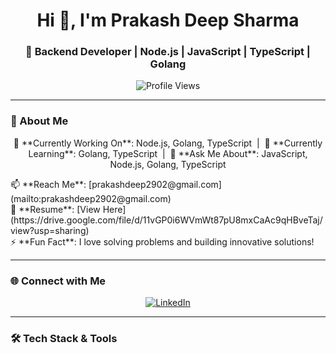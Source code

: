 <h1 align="center">Hi 👋, I'm Prakash Deep Sharma</h1>
<h3 align="center">🚀 Backend Developer | Node.js | JavaScript | TypeScript | Golang</h3>

<p align="center">
  <img src="https://komarev.com/ghpvc/?username=prakashdeep2902&label=Profile%20Views&color=0e75b6&style=flat" alt="Profile Views" />
</p>

---

### 🌟 About Me
<p align="center">
  🔭 **Currently Working On**: Node.js, Golang, TypeScript &nbsp;|&nbsp;  
  🌱 **Currently Learning**: Golang, TypeScript &nbsp;|&nbsp;  
  💬 **Ask Me About**: JavaScript, Node.js, Golang, TypeScript  
</p>

<p align="left">
  📫 **Reach Me**: [prakashdeep2902@gmail.com](mailto:prakashdeep2902@gmail.com) <br>
  📄 **Resume**: [View Here](https://drive.google.com/file/d/11vGP0i6WVmWt87pU8mxCaAc9qHBveTaj/view?usp=sharing) <br>
  ⚡ **Fun Fact**: I love solving problems and building innovative solutions!
</p>

---

### 🌐 Connect with Me
<p align="center">
  <a href="https://linkedin.com/in/pkdeep" target="_blank">
    <img src="https://img.shields.io/badge/LinkedIn-blue?style=for-the-badge&logo=linkedin&logoColor=white" alt="LinkedIn" />
  </a>
</p>

---

### 🛠️ Tech Stack & Tools
<p align="center">
  <img src="
